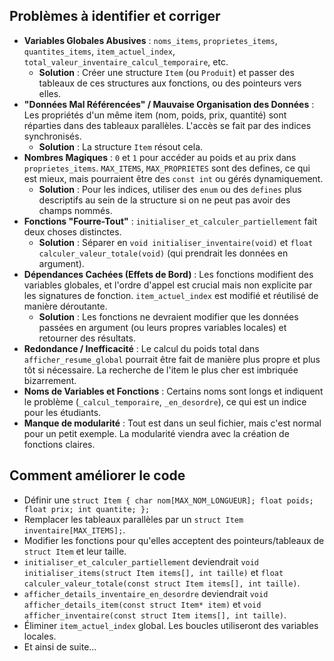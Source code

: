 ## Problèmes à identifier et corriger

- **Variables Globales Abusives** : `noms_items`, `proprietes_items`, `quantites_items`, `item_actuel_index`, `total_valeur_inventaire_calcul_temporaire`, etc.
  - **Solution** : Créer une structure `Item` (ou `Produit`) et passer des tableaux de ces structures aux fonctions, ou des pointeurs vers elles.
- **"Données Mal Référencées" / Mauvaise Organisation des Données** : Les propriétés d'un même item (nom, poids, prix, quantité) sont réparties dans des tableaux parallèles. L'accès se fait par des indices synchronisés.
  - **Solution** : La structure `Item` résout cela.
- **Nombres Magiques** : `0` et `1` pour accéder au poids et au prix dans `proprietes_items`. `MAX_ITEMS`, `MAX_PROPRIETES` sont des defines, ce qui est mieux, mais pourraient être des `const int` ou gérés dynamiquement.
  - **Solution** : Pour les indices, utiliser des `enum` ou des `defines` plus descriptifs au sein de la structure si on ne peut pas avoir des champs nommés.
- **Fonctions "Fourre-Tout"** : `initialiser_et_calculer_partiellement` fait deux choses distinctes.
  - **Solution** : Séparer en `void initialiser_inventaire(void)` et `float calculer_valeur_totale(void)` (qui prendrait les données en argument).
- **Dépendances Cachées (Effets de Bord)** : Les fonctions modifient des variables globales, et l'ordre d'appel est crucial mais non explicite par les signatures de fonction. `item_actuel_index` est modifié et réutilisé de manière déroutante.
  - **Solution** : Les fonctions ne devraient modifier que les données passées en argument (ou leurs propres variables locales) et retourner des résultats.
- **Redondance / Inefficacité** : Le calcul du poids total dans `afficher_resume_global` pourrait être fait de manière plus propre et plus tôt si nécessaire. La recherche de l'item le plus cher est imbriquée bizarrement.
- **Noms de Variables et Fonctions** : Certains noms sont longs et indiquent le problème (`_calcul_temporaire`, `_en_desordre`), ce qui est un indice pour les étudiants.
- **Manque de modularité** : Tout est dans un seul fichier, mais c'est normal pour un petit exemple. La modularité viendra avec la création de fonctions claires.

## Comment améliorer le code

- Définir une `struct Item { char nom[MAX_NOM_LONGUEUR]; float poids; float prix; int quantite; };`
- Remplacer les tableaux parallèles par un `struct Item inventaire[MAX_ITEMS];`.
- Modifier les fonctions pour qu'elles acceptent des pointeurs/tableaux de `struct Item` et leur taille.
- `initialiser_et_calculer_partiellement` deviendrait `void initialiser_items(struct Item items[], int taille)` et `float calculer_valeur_totale(const struct Item items[], int taille)`.
- `afficher_details_inventaire_en_desordre` deviendrait `void afficher_details_item(const struct Item* item)` et `void afficher_inventaire(const struct Item items[], int taille)`.
- Éliminer `item_actuel_index` global. Les boucles utiliseront des variables locales.
- Et ainsi de suite...
